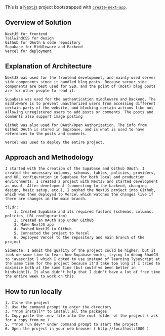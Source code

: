 This is a [Next.js](https://nextjs.org/) project bootstrapped with [`create-next-app`](https://github.com/vercel/next.js/tree/canary/packages/create-next-app).

## Overview of Solution
    NextJS for frontend
    TailwindCSS for design
    Github for OAuth & code repository
    Supabase for Middleware and Backend
    Vercel for deployment

## Explanation of Architecture
    NextJS was used for the frontend development, and mainly used server side components since it handled blog posts. Because server side components are best used for SEO, and the point of (most) blog posts are for other people to read it.

    Supabase was used for the authentication middleware and backend. The middleware is to prevent unauthorized users from accessing different certain parts of the website, and blocking certain actions like not allowing unregistered users to add posts or comments. The posts and comments also support image posting

    Github was also used for OAuth/Open Authorization. The info from Github OAuth is stored in Supabase, and is what is used to have references to the posts and comments.

    Vercel was used to deploy the entire project.

## Approach and Methodology
    I started with the creation of the Supabase and Github OAuth. I created the necessary columns, schemas, tables, policies, providers, and URL configuration in Supabase for both local and production environments. I created a project with NextJS and started development as usual. After development (connecting to the backend, changing design, basic setup, etc.), I pushed the NextJS project into Github, which was then deployed to Vercel which watches the changes live if there are changes in the main branch.

    tl;dr:
        1. Created Supabase and its required factors (schemas, columns, policies, URL configuration)
        2. Created an OAuth app under Github
        3. Make NextJS app
        4. Pushed NextJS to Github
        5. Connected the project to Vercel
        6. Deployed Vercel to the repository and main branch of the project

    Sidenote: I admit the quality of the project could be higher, but it took me some time to learn how Supabase works, trying to debug ShadCN to javascript ( which I opted to use instead of learning TypeScript at the same time for the project because it'd take too long if I tried to maximize both at the same time [but could've been better in hindsight]). It also didn't help that I didn't have a lot of free time the entire week to work on this.

## How to run locally
    1. Clone the project
    2. Use the command prompt to enter the directory
    3. **npm install** to install all the packages
    4. Copy paste the .env file into the root folder of the project ( ask for a copy from me )
    5. **npm run dev** under command prompt to start the project
    6. Open the project in your web browser ( http://localhost:3000 )